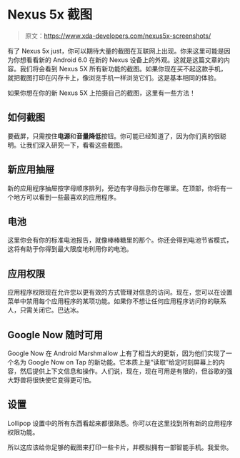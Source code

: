# Nexus 5x 截图

> 原文：<https://www.xda-developers.com/nexus5x-screenshots/>

有了 Nexus 5x just，你可以期待大量的截图在互联网上出现。你来这里可能是因为你想看看新的 Android 6.0 在新的 Nexus 设备上的外观。这就是这篇文章的内容。我们将会看到 Nexus 5X 所有新功能的截图。如果你现在买不起这款手机，就把截图打印在闪存卡上，像浏览手机一样浏览它们。这是基本相同的体验。

如果你想在你的新 Nexus 5X 上拍摄自己的截图，这里有一些方法！

## 如何截图

要截屏，只需按住**电源**和**音量降低**按钮。你可能已经知道了，因为你们真的很聪明。让我们深入研究一下，看看这些截图。

## 新应用抽屉

新的应用程序抽屉按字母顺序排列，旁边有字母指示你在哪里。在顶部，你将有一个地方可以看到一些最喜欢的应用程序。

## 电池

这里你会有你的标准电池报告，就像棒棒糖里的那个。你还会得到电池节省模式，这将有助于你得到最大限度地利用你的电池。

## 应用权限

应用程序权限现在允许您以更有效的方式管理对信息的访问。现在，您可以在设置菜单中禁用每个应用程序的某项功能。如果你不想让任何应用程序访问你的联系人，只需关闭它。巴达冰。

## Google Now 随时可用

Google Now 在 Android Marshmallow 上有了相当大的更新，因为他们实现了一个名为 Google Now on Tap 的新功能。它本质上是“读取”给定时刻屏幕上的内容，然后提供上下文信息和操作。人们说，现在，现在可用是有限的，但谷歌的强大野兽将很快使它变得更可怕。

## 设置

Lollipop 设置中的所有东西看起来都很熟悉。你可以在这里找到所有新的应用程序权限功能。

所以这应该给你足够的截图来打印一些卡片，并模拟拥有一部智能手机。我爱你。